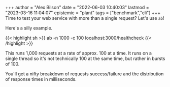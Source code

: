 +++
author = "Alex Bilson"
date = "2022-06-03 10:40:03"
lastmod = "2023-03-16 11:04:07"
epistemic = "plant"
tags = ["benchmark","cli"]
+++
Time to test your web service with more than a single request? Let's use `ab`!

Here's a silly example.

{{< highlight sh >}}
ab -n 1000 -c 100 localhost:3000/healthcheck
{{< /highlight >}}

This runs 1,000 requests at a rate of approx. 100 at a time. It runs on a single thread so it's not technically 100 at the same time, but rather in bursts of 100.

You'll get a nifty breakdown of requests success/failure and the distribution of response times in milliseconds.
